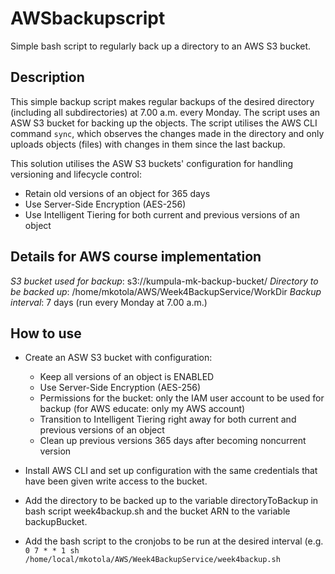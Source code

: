 # AWSbackupscript
Simple bash script to regularly back up a directory to an AWS S3 bucket.

## Description
This simple backup script makes regular backups of the desired directory (including all subdirectories) at 7.00 a.m. every Monday. The script uses an ASW S3 bucket for backing up the objects. The script utilises the AWS CLI command `sync`, which observes the changes made in the directory and only uploads objects (files) with changes in them since the last backup.

This solution utilises the ASW S3 buckets' configuration for handling versioning and lifecycle control:
 - Retain old versions of an object for 365 days
 - Use Server-Side Encryption (AES-256)
 - Use Intelligent Tiering for both current and previous versions of an object

## Details for AWS course implementation
*S3 bucket used for backup*: s3://kumpula-mk-backup-bucket/
*Directory to be backed up*: /home/mkotola/AWS/Week4BackupService/WorkDir
*Backup interval*: 7 days (run every Monday at 7.00 a.m.)

## How to use
- Create an ASW S3 bucket with configuration:
  - Keep all versions of an object is ENABLED
  - Use Server-Side Encryption (AES-256)
  - Permissions for the bucket: only the IAM user account to be used for backup (for AWS educate: only my AWS account)
  - Transition to Intelligent Tiering right away for both current and previous versions of an object
  - Clean up previous versions 365 days after becoming noncurrent version

- Install AWS CLI and set up configuration with the same credentials that have been given write access to the bucket.

- Add the directory to be backed up to the variable directoryToBackup in bash script week4backup.sh and the bucket ARN to the variable backupBucket.

- Add the bash script to the cronjobs to be run at the desired interval (e.g. `0 7 * * 1 sh /home/local/mkotola/AWS/Week4BackupService/week4backup.sh`
